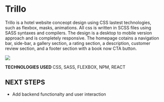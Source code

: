 # Trillo

Trillo is a hotel website conceopt design using CSS lastest technologies, such as flexbox, masks, animations. All css is written in SCSS files using SASS syntaxes and compilers. The design is a desktop to mobile version approach and is completely responsive. The homepage cotains a navigation bar, side-bar, a gallery section, a rating section, a description, customer review section, and a footer section with a book now CTA button.

<img src="https://i.imgur.com/gTZW3U8.png">

<b> TECHNOLOGIES USED </b> CSS, SASS, FLEXBOX, NPM, REACT

## NEXT STEPS

- Add backend functionalty and user interaction
